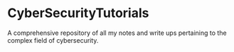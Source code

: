 # CyberSecurityTutorials
A comprehensive repository of all my notes and write ups pertaining to the complex field of cybersecurity.
